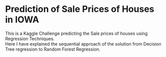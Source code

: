 # Prediction of Sale Prices of Houses in IOWA

This is a Kaggle Challenge predicting the Sale prices of houses using Regression Techniques.                                   
Here I have explained the sequential approach of the solution from Decision Tree regression 
to Random Forest Regression.
